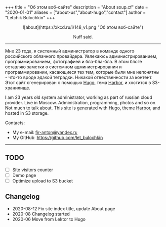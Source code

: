 +++
title = "Об этом воб-сайте"
description = "About soup.cf"
date = "2020-01-01"
aliases = ["about-us","about-hugo","contact"]
author = "Letchik Bulochkin"
+++
<center>
![about](https://xkcd.ru/i/148_v1.png "Об этом воб-сайте")

Nuff said.
</center>


<hr>

Мне 23 года, я системный администратор в команде одного российского облачного провайдера. Увлекаюсь администрированием, программированием, фотографией и бла-бла-бла. В этом блоге оставляю заметки о системном администрировании и программировании, касающиеся тех тем, которые были мне непонятны - что-то вроде эдакой тетрадки. Никакой отвественности за контент. Этот сайт сгенерирован с помощью [Hugo](https://gohugo.io/), тема [Harbor](https://themes.gohugo.io/harbor/), и хостится в S3-хранилище.

I am 23 years old system administrator, working as part of russian cloud provider. Live in Moscow. Administration, programming, photos and so on. Not much to talk about. This site is generated with [Hugo](https://gohugo.io/), theme [Harbor](https://themes.gohugo.io/harbor/), and hosted in S3 storage.

Contacts:

* My e-mail: fir-anton@yandex.ru
* My GitHub: https://github.com/let_bulochkin


<hr>

## TODO

* [ ] Site visitors counter
* [ ] Demo page
* [ ] Optimize upload to S3 bucket

## Changelog

* 2020-08-12 Fix site index title, update About page
* 2020-08 Changelog started
* 2020-06 Move from Lektor to Hugo




